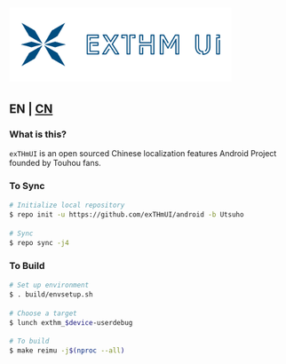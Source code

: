 # <img src="logo.png" width="400"> #

## EN | [CN](https://github.com/exTHmUI/android/blob/Utsuho/README_CN.md) ##

### What is this? ###

``exTHmUI`` is an open sourced Chinese localization features Android Project founded by Touhou fans.

### To Sync ###

```bash
# Initialize local repository
$ repo init -u https://github.com/exTHmUI/android -b Utsuho

# Sync
$ repo sync -j4
```

### To Build ###

```bash
# Set up environment
$ . build/envsetup.sh

# Choose a target
$ lunch exthm_$device-userdebug

# To build
$ make reimu -j$(nproc --all)
